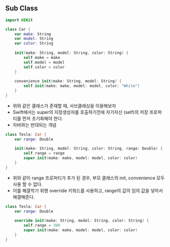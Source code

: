 ## Sub Class

```swift 
import UIKit

class Car {
    var make: String
    var model: String
    var color: String
    
    init(make: String, model: String, color: String) {
        self.make = make
        self.model = model
        self.color = color
    }
    
    convenience init(make: String, model: String) {
        self.init(make: make, model: model, color: "White")
    }
}
``` 
- 위와 같은 클래스가 존재할 때, 서브클래싱을 이용해보자 
- Swift에서는 super의 지정생성자를 호출하기전에 자기자신 (self)의 저장 프로퍼티를 먼저 초기화해야 한다.
- 자바와는 반대되는 개념

```swift 
class Tesla: Car {
    var range: Double
   
    init(make: String, model: String, color: String, range: Double) {
        self.range = range
        super.init(make: make, model: model, color: color)
    }
}
```
- 위와 같이 range 프로퍼티가 추가 된 경우, 부모 클래스의 init, convenience 모두 사용 할 수 없다.
- 이를 해결학기 위행 override 키워드를 사용하고, range의 값의 임의 값을 넣어서 해결해준다.

```swift 
class Tesla: Car {
    var range: Double
    
    override init(make: String, model: String, color: String) {
        self.range = 300
        super.init(make: make, model: model, color: color)
    }
}
```
